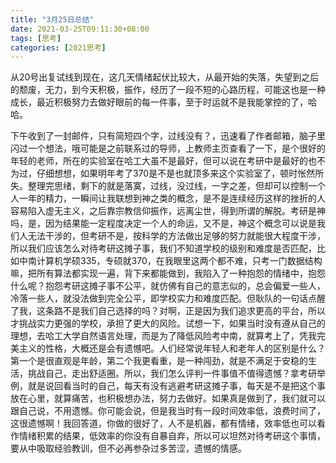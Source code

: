 ```yaml
---
title: "3月25日总结"
date: 2021-03-25T09:11:30+08:00
tags: [思考]
categories: [2021思考]
---
```


从20号出复试线到现在，这几天情绪起伏比较大，从最开始的失落，失望到之后的颓废，无力，到今天积极，振作，经历了一段不短的心路历程，可能这也是一种成长，最近积极努力去做好眼前的每一件事，至于时运就不是我能掌控的了，哈哈。



下午收到了一封邮件，只有简短四个字，过线没有？，迅速看了作者邮箱，脑子里闪过一个想法，哦可能是之前联系过的导师，上教师主页查看了一下，是个很好的年轻的老师，所在的实验室在哈工大虽不是最好，但可以说在考研中是最好的也不为过，仔细想想，如果明年考了370是不是也就顶多来这个实验室了，顿时怅然所失。整理完思绪，剩下的就是落寞，过线，没过线，一字之差，但却可以控制一个人一年的精力，一瞬间让我联想到神之类的概念，是不是连续经历这样的挫折的人容易陷入虚无主义，之后靠宗教信仰振作，远离尘世，得到所谓的解脱。考研是神吗，是，因为结果能一定程度决定一个人的命运，又不是，神这个概念可以说是我们人无法干涉的，但考研不是，按科学的方法做出足够的努力就能很大程度干涉，所以我们应该怎么对待考研这摊子事，我们不知道学校的级别和难度是否匹配，比如中南计算机学硕335，专硕就370，在我眼里这两个都不难，只考一门数据结构嘛，把所有算法都实现一遍，背下来都能做到，我陷入了一种抱怨的情绪中，抱怨什么呢？抱怨考研这摊子事不公平，就仿佛有自己的意志似的，总会偏爱一些人，冷落一些人，就没法做到完全公平，即学校实力和难度匹配。但耿队的一句话点醒了我，这条路不是我们自己选择的吗？对啊，正是因为我们追求更高的平台，所以才挑战实力更强的学校，承担了更大的风险。试想一下，如果当时没有遵从自己的理想，去哈工大学自然语言处理，而是为了降低风险考中南，就算考上了，凭我完美主义的性格，大概还是会有遗憾吧。人们经常说年轻人和老年人的区别是什么？第一个是很直观是年龄，第二个我更看重，是一种闯劲，就是不满足于安稳的生活，挑战自己，走出舒适圈。所以，我们怎么评判一件事值不值得遗憾？拿考研举例，就是说回看当时的自己，每天有没有逃避考研这摊子事，每天是不是把这个事放在心里，就算痛苦，也积极想办法，努力去做好。如果真是做到了，我们就可以跟自己说，不用遗憾。你可能会说，但是我当时有一段时间效率低，浪费时间了，这很遗憾啊！我回答道，你做的很好了，人不是机器，都有情绪，效率低也可以看作情绪积累的结果，低效率的你没有自暴自弃，所以可以坦然对待考研这个事情，要从中吸取经验教训，但不必再参杂过多苦涩，遗憾的情感。